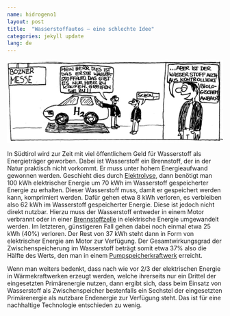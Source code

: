 ```yaml
---
name: hidrogeno1
layout: post
title:  "Wasserstoffautos – eine schlechte Idee"
categories: jekyll update
lang: de
---
```

![Bild](../../bildoj/Wasserstoffauto.jpg)


In Südtirol wird zur Zeit mit viel öffentlichem Geld für Wasserstoff als Energieträger geworben. Dabei ist Wasserstoff ein Brennstoff, der in der Natur praktisch nicht vorkommt. Er muss unter hohem Energieaufwand gewonnen werden. Geschieht dies durch [Elektrolyse](http://de.wikipedia.org/wiki/Wasserelektrolyse), dann benötigt man 100 kWh elektrischer Energie um 70 kWh im Wasserstoff gespeicherter Energie zu erhalten. Dieser Wasserstoff muss, damit er gespeichert werden kann, komprimiert werden. Dafür gehen etwa 8 kWh verloren, es verbleiben also 62 kWh im Wasserstoff gespeicherter Energie. Diese ist jedoch nicht direkt nutzbar. Hierzu muss der Wasserstoff entweder in einem Motor verbrannt oder in einer [Brennstoffzelle](http://de.wikipedia.org/wiki/Brennstoffzelle) in elektrische Energie umgewandelt werden. Im letzteren, günstigeren Fall gehen dabei noch einmal etwa 25 kWh (40%) verloren. Der Rest von 37 kWh steht dann in Form von elektrischer Energie am Motor zur Verfügung. Der Gesamtwirkungsgrad der Zwischenspeicherung im Wasserstoff beträgt somit etwa 37% also die Hälfte des Werts, den man in einem [Pumpspeicherkraftwerk](http://de.wikipedia.org/wiki/Pumpspeicherkraftwerk#Wirkungsgrad) erreicht.

Wenn man weiters bedenkt, dass nach wie vor 2/3 der elektrischen Energie in Wärmekraftwerken erzeugt werden, welche ihrerseits nur ein Drittel der eingesetzten Primärenergie nutzen, dann ergibt sich, dass beim Einsatz von Wasserstoff als Zwischenspeicher bestenfalls ein Sechstel der eingesetzten Primärenergie als nutzbare Endenergie zur Verfügung steht. Das ist für eine nachhaltige Technologie entschieden zu wenig.
